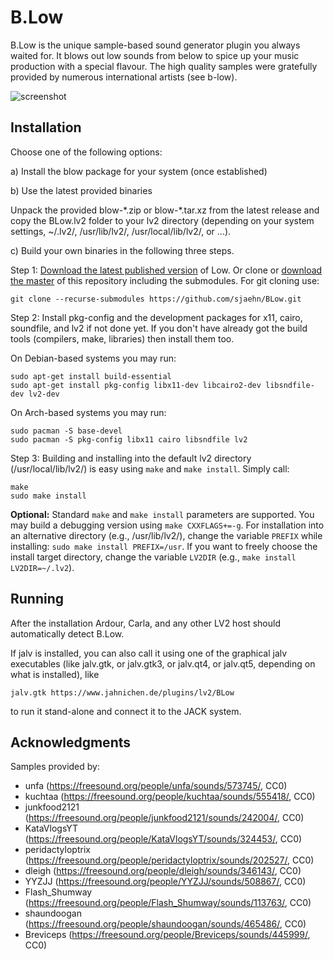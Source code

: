 # B.Low

B.Low is the unique sample-based sound generator plugin you always waited for.
It blows out low sounds from below to spice up your music production with a 
special flavour. The high quality samples were gratefully provided by 
numerous international artists (see b-low).

![screenshot](https://github.com/sjaehn/BLow/blob/master/doc/screenshot.png "Screenshot from B.Low")


## Installation

Choose one of the following options:

a) Install the blow package for your system (once established)

b) Use the latest provided binaries

Unpack the provided blow-\*.zip or blow-\*.tar.xz from the latest release and 
copy the BLow.lv2 folder to your lv2 directory (depending on your system settings,
~/.lv2/, /usr/lib/lv2/, /usr/local/lib/lv2/, or ...).

c) Build your own binaries in the following three steps.

Step 1: [Download the latest published version](https://github.com/sjaehn/BLow/releases) of Low. Or clone or
[download the master](https://github.com/sjaehn/BLow/archive/master.zip) of this repository including the submodules. For git cloning use:
```
git clone --recurse-submodules https://github.com/sjaehn/BLow.git
```

Step 2: Install pkg-config and the development packages for x11, cairo, soundfile, and lv2 if not done yet. If you
don't have already got the build tools (compilers, make, libraries) then install them too.

On Debian-based systems you may run:
```
sudo apt-get install build-essential
sudo apt-get install pkg-config libx11-dev libcairo2-dev libsndfile-dev lv2-dev
```

On Arch-based systems you may run:
```
sudo pacman -S base-devel
sudo pacman -S pkg-config libx11 cairo libsndfile lv2
```

Step 3: Building and installing into the default lv2 directory (/usr/local/lib/lv2/) is easy using `make` and
`make install`. Simply call:
```
make
sudo make install
```

**Optional:** Standard `make` and `make install` parameters are supported. You may build a debugging version 
using `make CXXFLAGS+=-g`. For installation into an alternative directory (e.g., /usr/lib/lv2/), change the
variable `PREFIX` while installing: `sudo make install PREFIX=/usr`. If you want to freely choose the
install target directory, change the variable `LV2DIR` (e.g., `make install LV2DIR=~/.lv2`).


## Running

After the installation Ardour, Carla, and any other LV2 host should automatically detect B.Low.

If jalv is installed, you can also call it using one of the graphical jalv executables (like
jalv.gtk, or jalv.gtk3, or jalv.qt4, or jalv.qt5, depending on what is installed), like

```
jalv.gtk https://www.jahnichen.de/plugins/lv2/BLow
```

to run it stand-alone and connect it to the JACK system.


## Acknowledgments

Samples provided by:
* unfa (https://freesound.org/people/unfa/sounds/573745/, CC0)
* kuchtaa (https://freesound.org/people/kuchtaa/sounds/555418/, CC0)
* junkfood2121 (https://freesound.org/people/junkfood2121/sounds/242004/, CC0)
* KataVlogsYT (https://freesound.org/people/KataVlogsYT/sounds/324453/, CC0)
* peridactyloptrix (https://freesound.org/people/peridactyloptrix/sounds/202527/, CC0)
* dleigh (https://freesound.org/people/dleigh/sounds/346143/, CC0)
* YYZJJ (https://freesound.org/people/YYZJJ/sounds/508867/, CC0)
* Flash_Shumway (https://freesound.org/people/Flash_Shumway/sounds/113763/, CC0)
* shaundoogan (https://freesound.org/people/shaundoogan/sounds/465486/, CC0)
* Breviceps (https://freesound.org/people/Breviceps/sounds/445999/, CC0)


